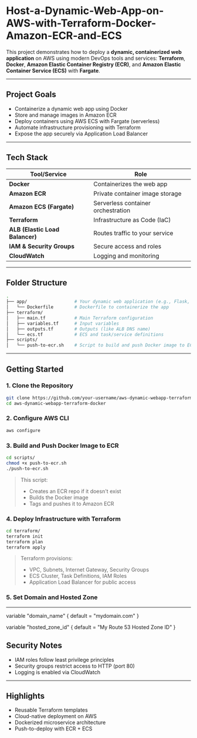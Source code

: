 # Host-a-Dynamic-Web-App-on-AWS-with-Terraform-Docker-Amazon-ECR-and-ECS


This project demonstrates how to deploy a **dynamic, containerized web application** on AWS using modern DevOps tools and services: **Terraform**, **Docker**, **Amazon Elastic Container Registry (ECR)**, and **Amazon Elastic Container Service (ECS)** with **Fargate**.

---

##  Project Goals

-  Containerize a dynamic web app using Docker  
-  Store and manage images in Amazon ECR  
-  Deploy containers using AWS ECS with Fargate (serverless)  
-  Automate infrastructure provisioning with Terraform  
-  Expose the app securely via Application Load Balancer  

---

##  Tech Stack

| Tool/Service | Role |
|--------------|------|
| **Docker** | Containerizes the web app |
| **Amazon ECR** | Private container image storage |
| **Amazon ECS (Fargate)** | Serverless container orchestration |
| **Terraform** | Infrastructure as Code (IaC) |
| **ALB (Elastic Load Balancer)** | Routes traffic to your service |
| **IAM & Security Groups** | Secure access and roles |
| **CloudWatch** | Logging and monitoring |

---

## Folder Structure

```bash
.
├── app/                  # Your dynamic web application (e.g., Flask, Node.js)
│   └── Dockerfile        # Dockerfile to containerize the app
├── terraform/
│   ├── main.tf           # Main Terraform configuration
│   ├── variables.tf      # Input variables
│   ├── outputs.tf        # Outputs (like ALB DNS name)
│   └── ecs.tf            # ECS and task/service definitions
├── scripts/
│   └── push-to-ecr.sh    # Script to build and push Docker image to ECR
```

---

##  Getting Started

### 1. Clone the Repository

```bash
git clone https://github.com/your-username/aws-dynamic-webapp-terraform-docker.git
cd aws-dynamic-webapp-terraform-docker
```

### 2. Configure AWS CLI

```bash
aws configure
```

### 3. Build and Push Docker Image to ECR

```bash
cd scripts/
chmod +x push-to-ecr.sh
./push-to-ecr.sh
```

> This script:
> - Creates an ECR repo if it doesn't exist  
> - Builds the Docker image  
> - Tags and pushes it to Amazon ECR

### 4. Deploy Infrastructure with Terraform

```bash
cd terraform/
terraform init
terraform plan
terraform apply
```

> Terraform provisions:
> - VPC, Subnets, Internet Gateway, Security Groups  
> - ECS Cluster, Task Definitions, IAM Roles  
> - Application Load Balancer for public access  

### 5. Set  Domain and Hosted Zone
---
variable "domain_name" {
  default = "mydomain.com"
}

variable "hosted_zone_id" {
  default = "My Route 53 Hosted Zone ID" 
}

##  Security Notes

- IAM roles follow least privilege principles  
- Security groups restrict access to HTTP (port 80)  
- Logging is enabled via CloudWatch  

---

##  Highlights

-  Reusable Terraform templates  
-  Cloud-native deployment on AWS  
-  Dockerized microservice architecture  
-  Push-to-deploy with ECR + ECS  
